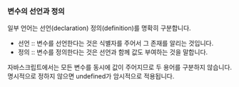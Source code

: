### 변수의 선언과 정의

일부 언어는 선언(declaration) 정의(definition)를 명확히 구분합니다.

- 선언 :: 변수를 선언한다는 것은 식별자를 주어서 그 존재를 알리는 것입니다.
- 정의 :: 변수를 정의한다는 것은 선언과 함께 값도 부여하는 것을 말합니다.

자바스크립트에서는 모든 변수를 동시에 값이 주어지므로 두 용어를 구분하지 않습니다.
명시적으로 정하지 않으면 undefined가 암시적으로 적용됩니다.
